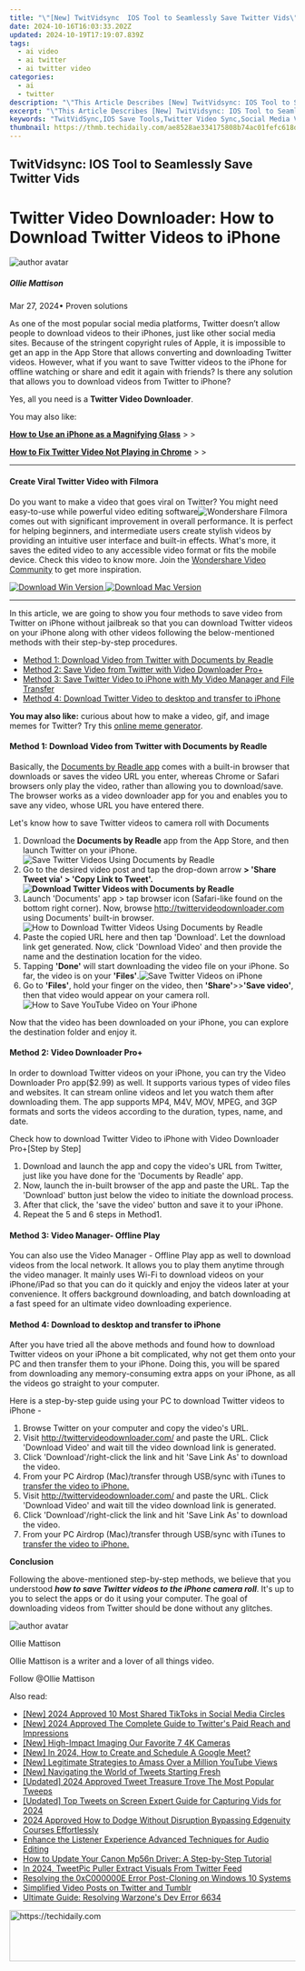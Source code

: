 ```yaml
---
title: "\"[New] TwitVidsync  IOS Tool to Seamlessly Save Twitter Vids\""
date: 2024-10-16T16:03:33.202Z
updated: 2024-10-19T17:19:07.839Z
tags:
  - ai video
  - ai twitter
  - ai twitter video
categories:
  - ai
  - twitter
description: "\"This Article Describes [New] TwitVidsync: IOS Tool to Seamlessly Save Twitter Vids\""
excerpt: "\"This Article Describes [New] TwitVidsync: IOS Tool to Seamlessly Save Twitter Vids\""
keywords: "TwitVidSync,IOS Save Tools,Twitter Video Sync,Social Media VidSync,IOS Twitter Videos,Quick VidSave App,Seamless Tweet Videos"
thumbnail: https://thmb.techidaily.com/ae8528ae334175808b74ac01fefc618d6dd771a5548956162285f37bc39ffc3e.jpeg
---
```


## TwitVidsync: IOS Tool to Seamlessly Save Twitter Vids

# Twitter Video Downloader: How to Download Twitter Videos to iPhone

![author avatar](https://images.wondershare.com/filmora/article-images/ollie-mattison.jpg)

##### Ollie Mattison

 Mar 27, 2024• Proven solutions

As one of the most popular social media platforms, Twitter doesn’t allow people to download videos to their iPhones, just like other social media sites. Because of the stringent copyright rules of Apple, it is impossible to get an app in the App Store that allows converting and downloading Twitter videos. However, what if you want to save Twitter videos to the iPhone for offline watching or share and edit it again with friends? Is there any solution that allows you to download videos from Twitter to iPhone?

Yes, all you need is a **Twitter Video Downloader**.

You may also like:

[**How to Use an iPhone as a Magnifying Glass**](https://tools.techidaily.com/wondershare/filmora/download/) \> >

**[How to Fix Twitter Video Not Playing in Chrome](https://tools.techidaily.com/wondershare/filmora/download/)** \> >

---

#### Create Viral Twitter Video with Filmora

Do you want to make a video that goes viral on Twitter? You might need easy-to-use while powerful video editing software![Wondershare Filmora](https://tools.techidaily.com/wondershare/filmora/download/) comes out with significant improvement in overall performance. It is perfect for helping beginners, and intermediate users create stylish videos by providing an intuitive user interface and built-in effects. What's more, it saves the edited video to any accessible video format or fits the mobile device. Check this video to know more. Join the [Wondershare Video Community](https://www.wondershare.com/explore/inspiration.html) to get more inspiration.

[![Download Win Version](https://images.wondershare.com/filmora/guide/download-btn-win.jpg) ](https://tools.techidaily.com/wondershare/filmora/download/) [![Download Mac Version](https://images.wondershare.com/filmora/guide/download-btn-mac.jpg) ](https://tools.techidaily.com/wondershare/filmora/download/)

---

In this article, we are going to show you four methods to save video from Twitter on iPhone without jailbreak so that you can download Twitter videos on your iPhone along with other videos following the below-mentioned methods with their step-by-step procedures.

* [Method 1: Download Video from Twitter with Documents by Readle](#part1)
* [Method 2: Save Video from Twitter with Video Downloader Pro+](#part2)
* [Method 3: Save Twitter Video to iPhone with My Video Manager and File Transfer](#part3)
* [Method 4: Download Twitter Video to desktop and transfer to iPhone](#part4)

**You may also like:** curious about how to make a video, gif, and image memes for Twitter? Try this [online meme generator](https://tools.techidaily.com/wondershare/filmora/download/).

#### Method 1:  Download Video from Twitter with Documents by Readle

Basically, the [Documents by Readle app](https://itunes.apple.com/us/app/documents-6-file-manager-pdf-reader-and-browser/id364901807?mt=8) comes with a built-in browser that downloads or saves the video URL you enter, whereas Chrome or Safari browsers only play the video, rather than allowing you to download/save. The browser works as a video downloader app for you and enables you to save any video, whose URL you have entered there.

Let's know how to save Twitter videos to camera roll with Documents

1. Download the **Documents by Readle** app from the App Store, and then launch Twitter on your iPhone.![Save Twitter Videos Using Documents by Readle](https://images.wondershare.com/filmora/article-images/documents-by-readle1.jpg)
2. Go to the desired video post and tap the drop-down arrow **\> 'Share Tweet via' > 'Copy Link to Tweet'.![Download Twitter Videos with Documents by Readle](https://images.wondershare.com/filmora/article-images/documents-by-readle2.jpg)**
3. Launch 'Documents' app > tap browser icon (Safari-like found on the bottom right corner). Now, browse <http://twittervideodownloader.com> using Documents' built-in browser.![How to Download Twitter Videos Using Documents by Readle](https://images.wondershare.com/filmora/article-images/documents-by-readle3.jpg)
4. Paste the copied URL here and then tap 'Download'. Let the download link get generated. Now, click 'Download Video' and then provide the name and the destination location for the video.
5. Tapping **'Done'** will start downloading the video file on your iPhone. So far, the video is on your **'Files'**.![Save Twitter Videos on iPhone](https://images.wondershare.com/filmora/article-images/Files-iphone1.jpg)
6. Go to **'Files'**, hold your finger on the video, then **'Share'**\>>**'Save video'**, then that video would appear on your camera roll.![How to Save YouTube Video on Your iPhone](https://images.wondershare.com/filmora/article-images/Files-iphone2.jpg)

Now that the video has been downloaded on your iPhone, you can explore the destination folder and enjoy it.

#### Method 2:  Video Downloader Pro+

In order to download Twitter videos on your iPhone, you can try the Video Downloader Pro app($2.99) as well. It supports various types of video files and websites. It can stream online videos and let you watch them after downloading them. The app supports MP4, M4V, MOV, MPEG, and 3GP formats and sorts the videos according to the duration, types, name, and date.

Check how to download Twitter Video to iPhone with Video Downloader Pro+\[Step by Step\]

1. Download and launch the app and copy the video's URL from Twitter, just like you have done for the 'Documents by Readle' app.
2. Now, launch the in-built browser of the app and paste the URL. Tap the 'Download' button just below the video to initiate the download process.
3. After that click, the 'save the video' button and save it to your iPhone.
4. Repeat the 5 and 6 steps in Method1.

#### Method 3:  Video Manager- Offline Play

You can also use the Video Manager - Offline Play‬ app as well to download videos from the local network. It allows you to play them anytime through the video manager. It mainly uses Wi-Fi to download videos on your iPhone/iPad so that you can do it quickly and enjoy the videos later at your convenience. It offers background downloading, and batch downloading at a fast speed for an ultimate video downloading experience.

#### Method 4:  Download to desktop and transfer to iPhone

After you have tried all the above methods and found how to download Twitter videos on your iPhone a bit complicated, why not get them onto your PC and then transfer them to your iPhone. Doing this, you will be spared from downloading any memory-consuming extra apps on your iPhone, as all the videos go straight to your computer.

Here is a step-by-step guide using your PC to download Twitter videos to iPhone -

1. Browse Twitter on your computer and copy the video's URL.
2. Visit <http://twittervideodownloader.com/> and paste the URL. Click 'Download Video' and wait till the video download link is generated.
3. Click 'Download'/right-click the link and hit 'Save Link As' to download the video.
4. From your PC Airdrop (Mac)/transfer through USB/sync with iTunes to [transfer the video to iPhone.](https://tools.techidaily.com/wondershare/filmora/download/)
5. Visit <http://twittervideodownloader.com/> and paste the URL. Click 'Download Video' and wait till the video download link is generated.
6. Click 'Download'/right-click the link and hit 'Save Link As' to download the video.
7. From your PC Airdrop (Mac)/transfer through USB/sync with iTunes to [transfer the video to iPhone.](https://tools.techidaily.com/wondershare/filmora/download/)

 **Conclusion**

Following the above-mentioned step-by-step methods, we believe that you understood **_how to save Twitter videos to the iPhone camera roll_**. It's up to you to select the apps or do it using your computer. The goal of downloading videos from Twitter should be done without any glitches.

![author avatar](https://images.wondershare.com/filmora/article-images/ollie-mattison.jpg)

Ollie Mattison

Ollie Mattison is a writer and a lover of all things video.

Follow @Ollie Mattison

<ins class="adsbygoogle"
      style="display:block"
      data-ad-client="ca-pub-7571918770474297"
      data-ad-slot="8358498916"
      data-ad-format="auto"
      data-full-width-responsive="true"></ins>

<span class="atpl-alsoreadstyle">Also read:</span>
<div><ul>
<li><a href="https://twitter-videos.techidaily.com/new-2024-approved-10-most-shared-tiktoks-in-social-media-circles/"><u>[New] 2024 Approved 10 Most Shared TikToks in Social Media Circles</u></a></li>
<li><a href="https://twitter-videos.techidaily.com/new-2024-approved-the-complete-guide-to-twitters-paid-reach-and-impressions/"><u>[New] 2024 Approved The Complete Guide to Twitter's Paid Reach and Impressions</u></a></li>
<li><a href="https://fox-hovers.techidaily.com/new-high-impact-imaging-our-favorite-7-4k-cameras/"><u>[New] High-Impact Imaging Our Favorite 7 4K Cameras</u></a></li>
<li><a href="https://video-screen-grab.techidaily.com/new-in-2024-how-to-create-and-schedule-a-google-meet/"><u>[New] In 2024, How to Create and Schedule A Google Meet?</u></a></li>
<li><a href="https://youtube-lab.techidaily.com/egitimate-strategies-to-amass-over-a-million-youtube-views/"><u>[New] Legitimate Strategies to Amass Over a Million YouTube Views</u></a></li>
<li><a href="https://twitter-videos.techidaily.com/new-navigating-the-world-of-tweets-starting-fresh/"><u>[New] Navigating the World of Tweets Starting Fresh</u></a></li>
<li><a href="https://twitter-videos.techidaily.com/updated-2024-approved-tweet-treasure-trove-the-most-popular-tweeps/"><u>[Updated] 2024 Approved Tweet Treasure Trove The Most Popular Tweeps</u></a></li>
<li><a href="https://twitter-videos.techidaily.com/updated-top-tweets-on-screen-expert-guide-for-capturing-vids-for-2024/"><u>[Updated] Top Tweets on Screen Expert Guide for Capturing Vids for 2024</u></a></li>
<li><a href="https://some-skills.techidaily.com/2024-approved-how-to-dodge-without-disruption-bypassing-edgenuity-courses-effortlessly/"><u>2024 Approved How to Dodge Without Disruption Bypassing Edgenuity Courses Effortlessly</u></a></li>
<li><a href="https://article-helps.techidaily.com/enhance-the-listener-experience-advanced-techniques-for-audio-editing/"><u>Enhance the Listener Experience Advanced Techniques for Audio Editing</u></a></li>
<li><a href="https://win-amazing.techidaily.com/how-to-update-your-canon-mp56n-driver-a-step-by-step-tutorial/"><u>How to Update Your Canon Mp56n Driver: A Step-by-Step Tutorial</u></a></li>
<li><a href="https://twitter-videos.techidaily.com/in-2024-tweetpic-puller-extract-visuals-from-twitter-feed/"><u>In 2024, TweetPic Puller Extract Visuals From Twitter Feed</u></a></li>
<li><a href="https://win-bits.techidaily.com/resolving-the-0xc000000e-error-post-cloning-on-windows-10-systems/"><u>Resolving the 0xC000000E Error Post-Cloning on Windows 10 Systems</u></a></li>
<li><a href="https://twitter-videos.techidaily.com/simplified-video-posts-on-twitter-and-tumblr/"><u>Simplified Video Posts on Twitter and Tumblr</u></a></li>
<li><a href="https://win-able.techidaily.com/ultimate-guide-resolving-warzones-dev-error-6634/"><u>Ultimate Guide: Resolving Warzone's Dev Error 6634</u></a></li>
</ul></div>

<!-- affiliate ads begin -->
<a href="https://ephamedtechinc.pxf.io/c/5597632/2126492/26400" target="_top" id="2126492">
  <img src="//a.impactradius-go.com/display-ad/26400-2126492" border="0" alt="https://techidaily.com" width="640" height="90"/>
</a>
<img height="0" width="0" src="https://ephamedtechinc.pxf.io/i/5597632/2126492/26400" style="position:absolute;visibility:hidden;" border="0" />
<!-- affiliate ads end -->

